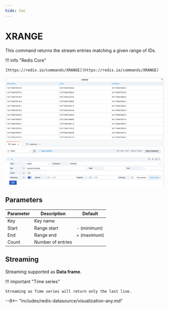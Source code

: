 ```yaml
---
hide: toc
---
```


# XRANGE

This command returns the stream entries matching a given range of IDs.

!!! info "Redis Core"

    [https://redis.io/commands/XRANGE](https://redis.io/commands/XRANGE)

![XRANGE](../../images/redis-datasource/commands/xrange.png)

## Parameters

| Parameter | Description       | Default     |
| --------- | ----------------- | ----------- |
| Key       | Key name          |             |
| Start     | Range start       | - (minimum) |
| End       | Range end         | + (maximum) |
| Count     | Number of entries |             |

## Streaming

Streaming supported as **Data frame**.

!!! important "Time series"

    Streaming as Time series will return only the last line.

--8<-- "includes/redis-datasource/visualization-any.md"
